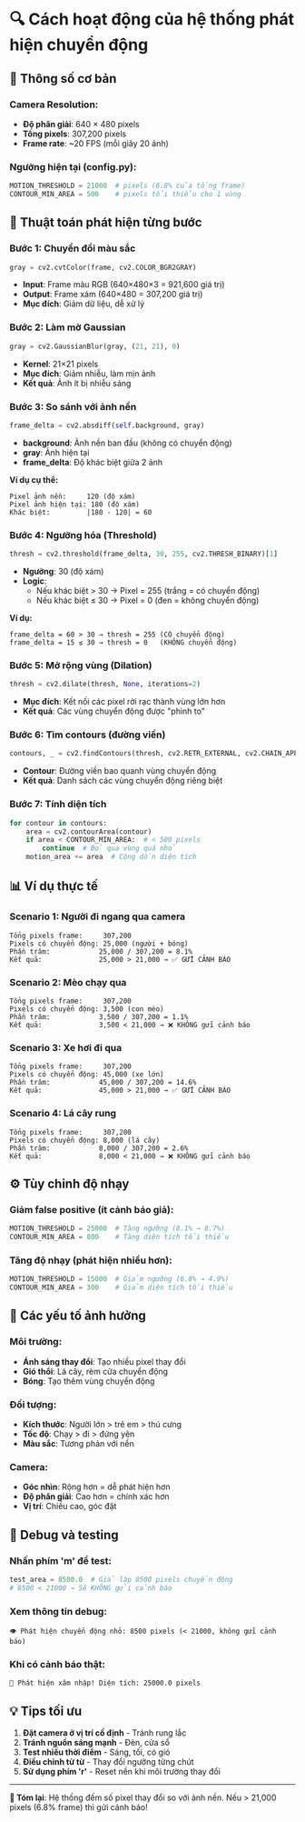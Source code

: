 # 🔍 Cách hoạt động của hệ thống phát hiện chuyển động

## 📐 **Thông số cơ bản**

### Camera Resolution:
- **Độ phân giải**: 640 × 480 pixels
- **Tổng pixels**: 307,200 pixels
- **Frame rate**: ~20 FPS (mỗi giây 20 ảnh)

### Ngưỡng hiện tại (config.py):
```python
MOTION_THRESHOLD = 21000  # pixels (6.8% của tổng frame)
CONTOUR_MIN_AREA = 500    # pixels tối thiểu cho 1 vùng
```

## 🧠 **Thuật toán phát hiện từng bước**

### **Bước 1: Chuyển đổi màu sắc**
```python
gray = cv2.cvtColor(frame, cv2.COLOR_BGR2GRAY)
```
- **Input**: Frame màu RGB (640×480×3 = 921,600 giá trị)
- **Output**: Frame xám (640×480 = 307,200 giá trị)
- **Mục đích**: Giảm dữ liệu, dễ xử lý

### **Bước 2: Làm mờ Gaussian**
```python
gray = cv2.GaussianBlur(gray, (21, 21), 0)
```
- **Kernel**: 21×21 pixels
- **Mục đích**: Giảm nhiễu, làm mịn ảnh
- **Kết quả**: Ảnh ít bị nhiễu sáng

### **Bước 3: So sánh với ảnh nền**
```python
frame_delta = cv2.absdiff(self.background, gray)
```
- **background**: Ảnh nền ban đầu (không có chuyển động)
- **gray**: Ảnh hiện tại
- **frame_delta**: Độ khác biệt giữa 2 ảnh

**Ví dụ cụ thể:**
```
Pixel ảnh nền:     120 (độ xám)
Pixel ảnh hiện tại: 180 (độ xám)
Khác biệt:         |180 - 120| = 60
```

### **Bước 4: Ngưỡng hóa (Threshold)**
```python
thresh = cv2.threshold(frame_delta, 30, 255, cv2.THRESH_BINARY)[1]
```
- **Ngưỡng**: 30 (độ xám)
- **Logic**: 
  - Nếu khác biệt > 30 → Pixel = 255 (trắng = có chuyển động)
  - Nếu khác biệt ≤ 30 → Pixel = 0 (đen = không chuyển động)

**Ví dụ:**
```
frame_delta = 60 > 30 → thresh = 255 (CÓ chuyển động)
frame_delta = 15 ≤ 30 → thresh = 0   (KHÔNG chuyển động)
```

### **Bước 5: Mở rộng vùng (Dilation)**
```python
thresh = cv2.dilate(thresh, None, iterations=2)
```
- **Mục đích**: Kết nối các pixel rời rạc thành vùng lớn hơn
- **Kết quả**: Các vùng chuyển động được "phình to"

### **Bước 6: Tìm contours (đường viền)**
```python
contours, _ = cv2.findContours(thresh, cv2.RETR_EXTERNAL, cv2.CHAIN_APPROX_SIMPLE)
```
- **Contour**: Đường viền bao quanh vùng chuyển động
- **Kết quả**: Danh sách các vùng chuyển động riêng biệt

### **Bước 7: Tính diện tích**
```python
for contour in contours:
    area = cv2.contourArea(contour)
    if area < CONTOUR_MIN_AREA:  # < 500 pixels
        continue  # Bỏ qua vùng quá nhỏ
    motion_area += area  # Cộng dồn diện tích
```

## 📊 **Ví dụ thực tế**

### **Scenario 1: Người đi ngang qua camera**
```
Tổng pixels frame:     307,200
Pixels có chuyển động: 25,000 (người + bóng)
Phần trăm:            25,000 / 307,200 = 8.1%
Kết quả:              25,000 > 21,000 → ✅ GỬI CẢNH BÁO
```

### **Scenario 2: Mèo chạy qua**
```
Tổng pixels frame:     307,200  
Pixels có chuyển động: 3,500 (con mèo)
Phần trăm:            3,500 / 307,200 = 1.1%
Kết quả:              3,500 < 21,000 → ❌ KHÔNG gửi cảnh báo
```

### **Scenario 3: Xe hơi đi qua**
```
Tổng pixels frame:     307,200
Pixels có chuyển động: 45,000 (xe lớn)
Phần trăm:            45,000 / 307,200 = 14.6%
Kết quả:              45,000 > 21,000 → ✅ GỬI CẢNH BÁO
```

### **Scenario 4: Lá cây rung**
```
Tổng pixels frame:     307,200
Pixels có chuyển động: 8,000 (lá cây)
Phần trăm:            8,000 / 307,200 = 2.6%
Kết quả:              8,000 < 21,000 → ❌ KHÔNG gửi cảnh báo
```

## ⚙️ **Tùy chỉnh độ nhạy**

### **Giảm false positive (ít cảnh báo giả)**:
```python
MOTION_THRESHOLD = 25000  # Tăng ngưỡng (8.1% → 8.7%)
CONTOUR_MIN_AREA = 800    # Tăng diện tích tối thiểu
```

### **Tăng độ nhạy (phát hiện nhiều hơn)**:
```python  
MOTION_THRESHOLD = 15000  # Giảm ngưỡng (6.8% → 4.9%)
CONTOUR_MIN_AREA = 300    # Giảm diện tích tối thiểu
```

## 🎯 **Các yếu tố ảnh hưởng**

### **Môi trường:**
- **Ánh sáng thay đổi**: Tạo nhiều pixel thay đổi
- **Gió thổi**: Lá cây, rèm cửa chuyển động
- **Bóng**: Tạo thêm vùng chuyển động

### **Đối tượng:**
- **Kích thước**: Người lớn > trẻ em > thú cưng
- **Tốc độ**: Chạy > đi > đứng yên
- **Màu sắc**: Tương phản với nền

### **Camera:**
- **Góc nhìn**: Rộng hơn = dễ phát hiện hơn
- **Độ phân giải**: Cao hơn = chính xác hơn
- **Vị trí**: Chiều cao, góc đặt

## 🧪 **Debug và testing**

### **Nhấn phím 'm' để test:**
```python
test_area = 8500.0  # Giả lập 8500 pixels chuyển động
# 8500 < 21000 → Sẽ KHÔNG gửi cảnh báo
```

### **Xem thông tin debug:**
```
👁️ Phát hiện chuyển động nhỏ: 8500 pixels (< 21000, không gửi cảnh báo)
```

### **Khi có cảnh báo thật:**
```
🚨 Phát hiện xâm nhập! Diện tích: 25000.0 pixels
```

## 💡 **Tips tối ưu**

1. **Đặt camera ở vị trí cố định** - Tránh rung lắc
2. **Tránh nguồn sáng mạnh** - Đèn, cửa sổ
3. **Test nhiều thời điểm** - Sáng, tối, có gió
4. **Điều chỉnh từ từ** - Thay đổi ngưỡng từng chút
5. **Sử dụng phím 'r'** - Reset nền khi môi trường thay đổi

---

**🎯 Tóm lại**: Hệ thống đếm số pixel thay đổi so với ảnh nền. Nếu > 21,000 pixels (6.8% frame) thì gửi cảnh báo!
